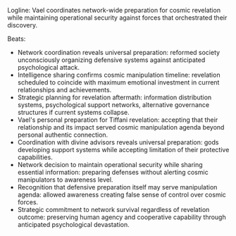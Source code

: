 ﻿---
series: 2
novella: 5
file: S2N5_CH10
type: chapter
pov: Vael
setting: Network coordination - defense preparation
word_target_min: 1201
word_target_max: 2299
status: outline
---
Logline: Vael coordinates network-wide preparation for cosmic revelation while maintaining operational security against forces that orchestrated their discovery.

Beats:
- Network coordination reveals universal preparation: reformed society unconsciously organizing defensive systems against anticipated psychological attack.
- Intelligence sharing confirms cosmic manipulation timeline: revelation scheduled to coincide with maximum emotional investment in current relationships and achievements.
- Strategic planning for revelation aftermath: information distribution systems, psychological support networks, alternative governance structures if current systems collapse.
- Vael's personal preparation for Tiffani revelation: accepting that their relationship and its impact served cosmic manipulation agenda beyond personal authentic connection.
- Coordination with divine advisors reveals universal preparation: gods developing support systems while accepting limitation of their protective capabilities.
- Network decision to maintain operational security while sharing essential information: preparing defenses without alerting cosmic manipulators to awareness level.
- Recognition that defensive preparation itself may serve manipulation agenda: allowed awareness creating false sense of control over cosmic forces.
- Strategic commitment to network survival regardless of revelation outcome: preserving human agency and cooperative capability through anticipated psychological devastation.